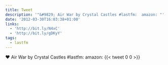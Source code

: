 ```yaml
---
title: Tweet
description: '"&#9829; Air War by Crystal Castles #lastfm:  amazon: "'
date: '2012-03-30T16:03:38+01:00'
links:
  - 'http://bit.ly/N4xC'
  - 'http://bit.ly/gDKyY'
tags:
  - lastfm
---
```

&#9829; Air War by Crystal Castles #lastfm:  amazon: 
      {{< tweet 0 0 >}}
    
